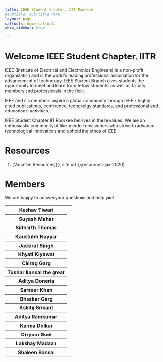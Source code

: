 ```yaml
---
title: IEEE Student Chapter, IIT Roorkee
#subtitle: sub-title here
layout: page
callouts: home_callouts
show_sidebar: true

---
```


# Welcome IEEE Student Chapter, IITR


IEEE (Institute of Electrical and Electronics Engineers) is a non-profit organization and is the world's leading professional association for the advancement of technology. IEEE Student Branch gives students the opportunity to meet and learn from fellow students, as well as faculty members and professionals in the field. 

IEEE and it's members inspire a global community through IEEE's highly cited publications, conference, techonolgy standards, and professional and educational activities.

IEEE Student Chapter IIT Roorkee believes in these values. We are an enthusiastic community of like-minded envisioners who strive to advance technological innovations and uphold the ethos of IEEE.

# Resources
1. [Vacation Resources]({{ site.url }}/resources-jan-2020)

# Members
We are happy to answer your questions and help you!

<!--
NOTE: Use following HTML code to insert corresponding social media icon
1, Messenger: <a href="https://m.me/suyash.mahar"><i class="fab fa-facebook-messenger"></i></a>
2, Twitter: <a href="https://twitter.com/suyashmahar"><i class="fab fa-twitter"></i></a>
3, Messenger: <a href="mailto:suyash12mahar@outlook.com"><i class="far fa-envelope"></i></a>

For more, lookup fontawsome free icons
--> 

<!-- TODO: Fix CSS -->
<table class="members">
	<tbody>
		<tr>
			<th>Keshav Tiwari</th>
			<td>
				<a href="https://www.messenger.com/t/keshavtiwari.1997"><i class="fab fa-facebook-messenger"></i></a>
			</td>
		</tr>
		<tr>
			<th>Suyash Mahar</th>
			<td>
				<a href="https://m.me/suyash.mahar"><i class="fab fa-facebook-messenger"></i></a>
				<a href="https://twitter.com/suyashmahar"><i class="fab fa-twitter"></i></a>
				<a href="https://suyashmahar.com"><i class="fas fa-globe"></i></a>
			</td>
		</tr>
		<tr>
			<th>Sidharth Thomas</th>
			<td>
				<a href="https://www.messenger.com/t/aeon.cidd"><i class="fab fa-facebook-messenger"></i></a>
			</td>
		</tr>
		<tr>
			<th>Kaustubh Nayyar</th>
			<td>
				<a href="https://www.messenger.com/t/kaustubh.nayyar"><i class="fab fa-facebook-messenger"></i></a>
			</td>
		</tr>
		<tr>
			<th>Jaskirat Singh</th>
			<td>
				<a href="https://www.messenger.com/t/jaskirat.singh.906"><i class="fab fa-facebook-messenger"></i></a>
			</td>
		</tr>
		<tr>
			<th>Khyati Kiyawat</th>
			<td>
				<a href="https://www.messenger.com/t/khyati.kiyawat"><i class="fab fa-facebook-messenger"></i></a>
			</td>
		</tr>
		<tr>
			<th>Chirag Garg</th>
			<td>
				<a href="https://www.messenger.com/t/100007377615127"><i class="fab fa-facebook-messenger"></i></a>
			</td>
		</tr>
		<tr>
			<th>Tushar Bansal the great</th>
			<td>
		        <a href="https://www.messenger.com/t/tushar.bansal.39948"><i class="fab fa-facebook-messenger"></i></a>
			<a href="https://twitter.com/05Tushar_Bansal"><i class="fab fa-twitter"></i></a>
			</td>
		</tr>
		<tr>
			<th>Aditya Doneria</th>
			<td>
		        <a href="https://www.messenger.com/t/nameisadtya"><i class="fab fa-facebook-messenger"></i></a>
			</td>
		</tr>
		<tr>
			<th>Sameer Khan</th>
			<td>
		        <a href="https://www.messenger.com/t/sameerkhan15399"><i class="fab fa-facebook-messenger"></i></a>
			</td>
		</tr>
		<tr>
			<th>Bhaskar Garg</th>
			<td>
		        <a href="https://www.messenger.com/t/bhaskar.garg.5264"><i class="fab fa-facebook-messenger"></i></a>
			</td>
		</tr>
		<tr>
			<th>Kshitij Srikant</th>
			<td>
		        <a href="https://www.messenger.com/t/kshitij.srikant"><i class="fab fa-facebook-messenger"></i></a>
			</td>
		</tr>
		<tr>
			<th>Aditya Ramkumar</th>
			<td>
		        <a href="https://www.messenger.com/t/aditya.ramkumar.319"><i class="fab fa-facebook-messenger"></i></a>
			</td>
		</tr>
		<tr>
			<th>Karma Dolkar</th>
			<td>
		        <a href="https://www.messenger.com/t/karma.dolkar.520"><i class="fab fa-facebook-messenger"></i></a>
			</td>
		</tr>
		<tr>
			<th>Divyam Goel</th>
			<td>
		        <a href="https://www.messenger.com/t/divyam.goel.10"><i class="fab fa-facebook-messenger"></i></a>
			</td>
		</tr>
		<tr>
			<th>Lakshay Madaan</th>
			<td>
		        <a href="https://www.messenger.com/t/lakshay.madaan.779"><i class="fab fa-facebook-messenger"></i></a>
			</td>
		</tr>
		<tr>
			<th>Shaleen Bansal</th>
			<td>
		        <a href="https://www.messenger.com/t/bansal.shaleen"><i class="fab fa-facebook-messenger"></i></a>
			</td>
		</tr>
	</tbody>
</table>
